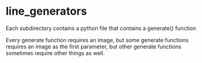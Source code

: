 # line_generators
Each subdirectory contains a python file that contains a generate() function

Every generate function requires an image, but some generate functions requires an image as the first parameter, but other generate functions sometimes require other things as well.
